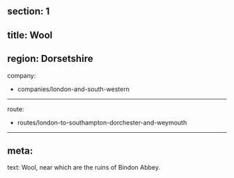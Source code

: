 ﻿section: 1
----
title: Wool
----
region: Dorsetshire
----
company:
- companies/london-and-south-western
----
route:
- routes/london-to-southampton-dorchester-and-weymouth
----
meta:
----
text: Wool, near which are the ruins of Bindon Abbey.